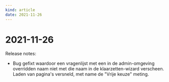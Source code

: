 ```yaml
---
kind: article
date: 2021-11-26
---
```


# 2021-11-26

Release notes:

* Bug gefixt waardoor een vragenlijst met een in de admin-omgeving overridden naam niet met die naam in de klaarzetten-wizard verscheen. Laden van pagina's versneld, met name de "Vrije keuze" meting.
